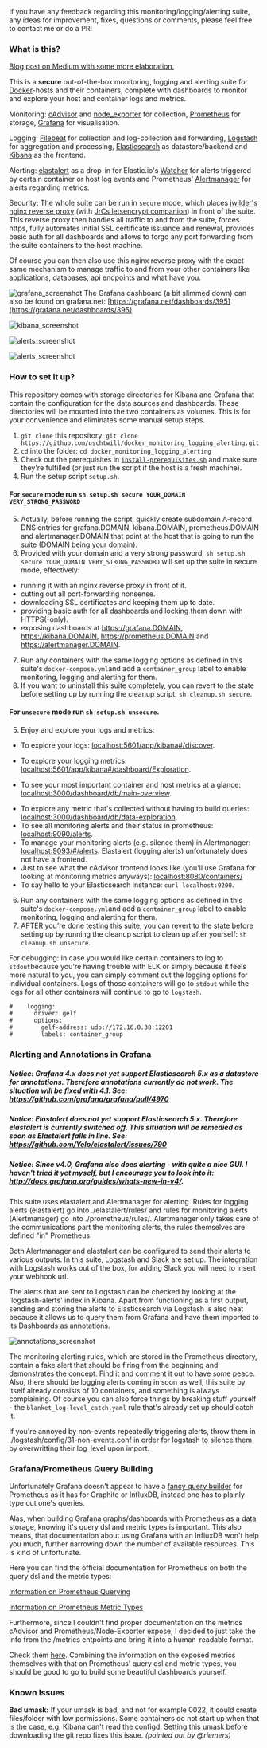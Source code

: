 If you have any feedback regarding this monitoring/logging/alerting suite, any ideas for improvement, fixes, questions or comments, please feel free to contact me or do a PR!

### What is this?

[Blog post on Medium with some more elaboration.](https://medium.com/@uschtwill/docker-container-and-host-monitoring-logging-in-a-box-e60c45aebcf8#.fd2wd5bup)

This is a **secure** out-of-the-box monitoring, logging and alerting suite for [Docker](https://www.docker.com/)-hosts and their containers, complete with dashboards to monitor and explore your host and container logs and metrics.

Monitoring: [cAdvisor](https://github.com/google/cadvisor) and [node_exporter](https://github.com/prometheus/node_exporter) for collection, [Prometheus](https://prometheus.io/) for storage, [Grafana](http://grafana.org/) for visualisation.

Logging: [Filebeat](https://www.elastic.co/products/beats/filebeat) for collection and log-collection and forwarding, [Logstash](https://www.elastic.co/products/logstash) for aggregation and processing, [Elasticsearch](https://www.elastic.co/products/elasticsearch) as datastore/backend and [Kibana](https://www.elastic.co/products/kibana) as the frontend.

Alerting: [elastalert](https://github.com/Yelp/elastalert) as a drop-in for Elastic.io's [Watcher](https://www.elastic.co/products/watcher) for alerts triggered by certain container or host log events and Prometheus' [Alertmanager](https://github.com/prometheus/alertmanager) for alerts regarding metrics.

Security: The whole suite can be run in `secure` mode, which places [jwilder's nginx reverse proxy](https://github.com/jwilder/nginx-proxy) (with [JrCs letsencrypt companion](https://github.com/JrCs/docker-letsencrypt-nginx-proxy-companion)) in front of the suite. This reverse proxy then handles all traffic to and from the suite, forces https, fully automates initial SSL certificate issuance and renewal, provides basic auth for all dashboards and allows to forgo any port forwarding from the suite containers to the host machine.

Of course you can then also use this nginx reverse proxy with the exact same mechanism to manage traffic to and from your other containers like applications, databases, api endpoints and what have you.

![grafana_screenshot](https://github.com/uschtwill/docker_monitoring_logging/blob/master/screenshots/screenshot_grafana.png "Grafana Screenshot")
The Grafana dashboard (a bit slimmed down) can also be found on grafana.net: [https://grafana.net/dashboards/395](https://grafana.net/dashboards/395).

![kibana_screenshot](https://github.com/uschtwill/docker_monitoring_logging/blob/master/screenshots/screenshot_kibana.png "Kibana Screenshot")

![alerts_screenshot](https://github.com/uschtwill/docker_monitoring_logging/blob/master/screenshots/screenshot_alerts.png "Alerts Screenshot")

![alerts_screenshot](https://github.com/uschtwill/docker_monitoring_logging/blob/master/screenshots/screenshots_slack_alerts.png "Slack Alerts Screenshot")


### How to set it up?

This repository comes with storage directories for Kibana and Grafana that contain the configuration for the data sources and dashboards. These directories will be mounted into the two containers as volumes. This is for your convenience and eliminates some manual setup steps.

1. `git clone` this repository: `git clone https://github.com/uschtwill/docker_monitoring_logging_alerting.git`
2. `cd` into the folder: `cd docker_monitoring_logging_alerting`
3. Check out the prerequisites in [`install-prerequisites.sh`](https://github.com/uschtwill/docker_monitoring_logging_alerting/blob/master/install-prerequisites.sh) and make sure they're fulfilled (or just run the script if the host is a fresh machine).
4. Run the setup script `setup.sh`.

#### For `secure` mode run `sh setup.sh secure YOUR_DOMAIN VERY_STRONG_PASSWORD`

5. Actually, before running the script, quickly create subdomain A-record DNS entries for grafana.DOMAIN, kibana.DOMAIN, prometheus.DOMAIN and alertmanager.DOMAIN that point at the host that is going to run the suite (DOMAIN being your domain).
6. Provided with your domain and a very strong password, `sh setup.sh secure YOUR_DOMAIN VERY_STRONG_PASSWORD` will set up the suite in secure mode, effectively:
  * running it with an nginx reverse proxy in front of it.
  * cutting out all port-forwarding nonsense.
  * downloading SSL certificates and keeping them up to date.
  * providing basic auth for all dashboards and locking them down with HTTPS(-only).
  * exposing dashboards at https://grafana.DOMAIN, https://kibana.DOMAIN, https://prometheus.DOMAIN and https://alertmanager.DOMAIN.
7. Run any containers with the same logging options as defined in this suite's `docker-compose.yml`and add a `container_group` label to enable monitoring, logging and alerting for them.
8. If you want to uninstall this suite completely, you can revert to the state before setting up by running the cleanup script: `sh cleanup.sh secure`.

#### For `unsecure` mode run `sh setup.sh unsecure`.

5. Enjoy and explore your logs and metrics:
  * To explore your logs: <a href="http://localhost:5601/app/kibana#/discover" target="_blank">localhost:5601/app/kibana#/discover</a>.
  - To explore your logging metrics: <a href="http://localhost:5601/app/kibana#/dashboard/Exploration" target="_blank">localhost:5601/app/kibana#/dashboard/Exploration</a>.
  + To see your most important container and host metrics at a glance: <a href="http://localhost:3000/dashboard/db/main-overview" target="_blank">localhost:3000/dashboard/db/main-overview</a>.
  * To explore any metric that's collected without having to build queries: <a href="http://localhost:3000/dashboard/db/data-exploration" target="_blank">localhost:3000/dashboard/db/data-exploration</a>.
  * To see all monitoring alerts and their status in prometheus: <a href="http://localhost:9090/alerts" target="_blank">localhost:9090/alerts</a>.
  * To manage your monitoring alerts (e.g. silence them) in Alertmanager: <a href="http://localhost:9093/#/alerts" target="_blank">localhost:9093/#/alerts</a>. Elastalert (logging alerts) unfortunately does not have a frontend.
  * Just to see what the cAdvisor frontend  looks like (you'll use Grafana for looking at monitoring metrics anyways): <a href="http://localhost:8080/containers/" target="_blank">localhost:8080/containers/</a>
  * To say hello to your Elasticsearch instance: `curl localhost:9200`.
6. Run any containers with the same logging options as defined in this suite's `docker-compose.yml`and add a `container_group` label to enable monitoring, logging and alerting for them.
7. AFTER you're done testing this suite, you can revert to the state before setting up by running the cleanup script to clean up after yourself: `sh cleanup.sh unsecure`.

For debugging: In case you would like certain containers to log to `stdout`because you're having trouble with ELK or simply because it feels more natural to you, you can simply comment out the logging options for individual containers. Logs of those containers will go to `stdout` while the logs for all other containers will continue to go to `logstash`.

```
#    logging:
#      driver: gelf
#      options:
#        gelf-address: udp://172.16.0.38:12201
#        labels: container_group
```

### Alerting and Annotations in Grafana

##### Notice: Grafana 4.x does not yet support Elasticsearch 5.x as a datastore for annotations. Therefore annotations currently do not work. The situation will be fixed with 4.1. See: https://github.com/grafana/grafana/pull/4970

##### Notice: Elastalert does not yet support Elasticsearch 5.x. Therefore elastalert is currently switched off. This situation will be remedied as soon as Elastalert falls in line. See: https://github.com/Yelp/elastalert/issues/790

##### Notice: Since v4.0, Grafana also does alerting - with quite a nice GUI. I haven't tried it yet myself, but I encourage you to look into it: http://docs.grafana.org/guides/whats-new-in-v4/.

This suite uses elastalert and Alertmanager for alerting. Rules for logging alerts (elastalert) go into ./elastalert/rules/ and rules for monitoring alerts (Alertmanager) go into ./prometheus/rules/. Alertmanager only takes care of the communications part the monitoring alerts, the rules themselves are defined "in" Prometheus.

Both Alertmanager and elastalert can be configured to send their alerts to various outputs. In this suite, Logstash and Slack are set up. The integration with Logstash works out of the box, for adding Slack you will need to insert your webhook url.

The alerts that are sent to Logstash can be checked by looking at the 'logstash-alerts' index in Kibana. Apart from functioning as a first output, sending and storing the alerts to Elasticsearch via Logstash is also neat because it allows us to query them from Grafana and have them imported to its Dashboards as annotations.

![annotations_screenshot](https://github.com/uschtwill/docker_monitoring_logging/blob/master/screenshots/screenshot_annotations.png "Annotations Screenshot")

The monitoring alerting rules, which are stored in the Prometheus directory, contain a fake alert that should be firing from the beginning and demonstrates the concept. Find it and comment it out to have some peace. Also, there should be logging alerts coming in soon as well, this suite by itself already consists of 10 containers, and something is always complaining. Of course you can also force things by breaking stuff yourself - the `blanket_log-level_catch.yaml` rule that's already set up should catch it.

If you're annoyed by non-events repeatedly triggering alerts, throw them in ./logstash/config/31-non-events.conf in order for logstash to silence them by overwritting their log_level upon import.


### Grafana/Prometheus Query Building

Unfortunately Grafana doesn't appear to have a [fancy query builder](https://youtu.be/sKNZMtoSHN4?t=2m14s) for Prometheus as it has for Graphite or InfluxDB, instead one has to plainly type out one's queries.

Alas, when building Grafana graphs/dashboards with Prometheus as a data storage, knowing it's query dsl and metric types is important. This also means, that documentation about using Grafana with an InfluxDB won't help you much, further narrowing down the number of available resources. This is kind of unfortunate.

Here you can find the official documentation for Prometheus on both the query dsl and the metric types:


[Information on Prometheus Querying](https://prometheus.io/docs/querying/basics/)

[Information on Prometheus Metric Types](https://prometheus.io/docs/concepts/metric_types/)

Furthermore, since I couldn't find proper documentation on the metrics cAdvisor and Prometheus/Node-Exporter expose, I decided to just take the info from the /metrics entpoints and bring it into a human-readable format.

Check them [here](https://github.com/uschtwill/monitoring-metrics-descriptions). Combining the information on the exposed metrics themselves with that on Prometheus' query dsl and metric types, you should be good to go to build some beautiful dashboards yourself.

### Known Issues

**Bad umask:** If your umask is bad, and not for example 0022, it could create files/folder with low permissions. Some containers do not start up when that is the case, e.g. Kibana can't read the configd. Setting this umask before downloading the git repo fixes this issue. _(pointed out by @riemers)_

